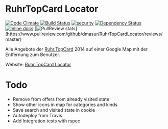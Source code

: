 # RuhrTopCard Locator

[![Code Climate](https://codeclimate.com/github/dmasur/RuhrTopCardLocator/badges/gpa.svg)](https://codeclimate.com/github/dmasur/RuhrTopCardLocator)
[![Build Status](https://travis-ci.org/dmasur/RuhrTopCardLocator.svg?branch=master)](https://travis-ci.org/dmasur/RuhrTopCardLocator) [![security](https://hakiri.io/github/dmasur/RuhrTopCardLocator/master.svg)](https://hakiri.io/github/dmasur/RuhrTopCardLocator/master)
[![Dependency Status](https://gemnasium.com/dmasur/RuhrTopCardLocator.svg)](https://gemnasium.com/dmasur/RuhrTopCardLocator)
[![Inline docs](http://inch-ci.org/github/dmasur/RuhrTopCardLocator.png?branch=master)](http://inch-ci.org/github/dmasur/RuhrTopCardLocator)
[![PullReview stats](https://www.pullreview.com/github/dmasur/RuhrTopCardLocator/badges/master.svg?)](https://www.pullreview.com/github/dmasur/RuhrTopCardLocator/reviews/master)

Alle Angebote der [Ruhr.TopCard](www.ruhrtopcard.de) 2014 auf einer Google Map mit der Entfernung zum Benutzer.

Website: [Ruhr.TopCard Locator](http://ruhrtopcard-locator.herokuapp.com/)

# Todo
- Remove from offers from already visited state
- Show other icons in map for categories and kinds
- Save search and visited state in cookie
- Autodeploy from Travis
- Add Integration tests with rspec

